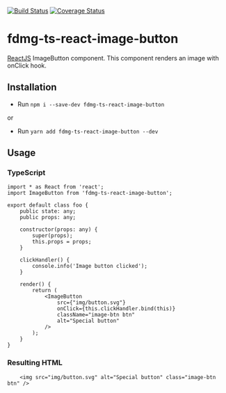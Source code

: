 [![Build Status](https://travis-ci.org/FDMediagroep/fdmg-ts-react-image-button.svg?branch=master)](https://travis-ci.org/FDMediagroep/fdmg-ts-react-image-button)
[![Coverage Status](https://coveralls.io/repos/github/FDMediagroep/fdmg-ts-react-image-button/badge.svg?branch=master)](https://coveralls.io/github/FDMediagroep/fdmg-ts-react-image-button?branch=master)

# fdmg-ts-react-image-button
[ReactJS](https://reactjs.org/) ImageButton component. This component renders an image with onClick hook.

## Installation
- Run `npm i --save-dev fdmg-ts-react-image-button`

or

- Run `yarn add fdmg-ts-react-image-button --dev`

## Usage
### TypeScript
```
import * as React from 'react';
import ImageButton from 'fdmg-ts-react-image-button';

export default class foo {
    public state: any;
    public props: any;

    constructor(props: any) {
        super(props);
        this.props = props;
    }

    clickHandler() {
        console.info('Image button clicked');
    }

    render() {
        return (
            <ImageButton
                src={"img/button.svg"} 
                onClick={this.clickHandler.bind(this)}
                className="image-btn btn"
                alt="Special button"
            />
        );
    }
}
```

### Resulting HTML
```
    <img src="img/button.svg" alt="Special button" class="image-btn btn" />
```